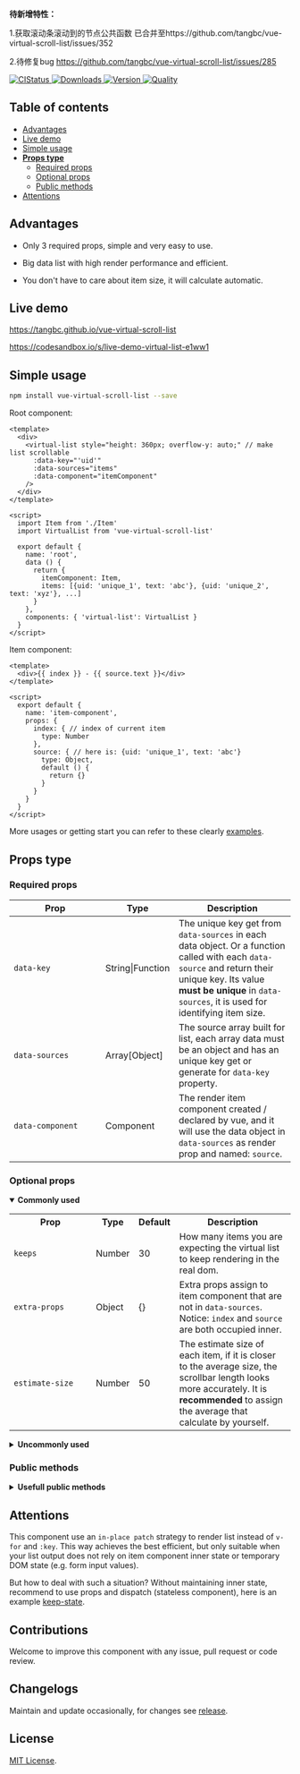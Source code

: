 **待新增特性：**

1.获取滚动条滚动到的节点公共函数
已合并至https://github.com/tangbc/vue-virtual-scroll-list/issues/352


2.待修复bug https://github.com/tangbc/vue-virtual-scroll-list/issues/285


<p>
  <a href="https://travis-ci.org/tangbc/vue-virtual-scroll-list">
    <img alt="CIStatus" src="https://travis-ci.org/tangbc/vue-virtual-scroll-list.svg?branch=master"/>
  </a>
  <!-- <a href="https://codecov.io/gh/tangbc/vue-virtual-scroll-list">
    <img alt="Code Coverage" src="https://codecov.io/gh/tangbc/vue-virtual-scroll-list/branch/master/graph/badge.svg"/>
  </a> -->
  <a href="https://npm-stat.com/charts.html?package=vue-virtual-scroll-list">
    <img alt="Downloads" src="https://img.shields.io/npm/dm/vue-virtual-scroll-list.svg">
  </a>
  <a href="https://npmjs.com/package/vue-virtual-scroll-list">
    <img alt="Version" src="https://img.shields.io/npm/v/vue-virtual-scroll-list.svg"/>
  </a>
  <!-- <a href="https://vuejs.org/">
    <img alt="Vue version" src="https://img.shields.io/badge/vue-%3E=2.3.0-brightgreen.svg"/>
  </a> -->
  <a href="http://packagequality.com/#?package=vue-virtual-scroll-list">
    <img alt="Quality" src="https://npm.packagequality.com/shield/vue-virtual-scroll-list.svg">
  </a>
</p>

## Table of contents

* [Advantages](#advantages)
* [Live demo](#live-demo)
* [Simple usage](#simple-usage)
* [**Props type**](#props-type)
  * [Required props](#required-props)
  * [Optional props](#optional-props)
  * [Public methods](#public-methods)
* [Attentions](#attentions)


## Advantages

* Only 3 required props, simple and very easy to use.

* Big data list with high render performance and efficient.

* You don't have to care about item size, it will calculate automatic.


## Live demo

https://tangbc.github.io/vue-virtual-scroll-list

https://codesandbox.io/s/live-demo-virtual-list-e1ww1


## Simple usage

```bash
npm install vue-virtual-scroll-list --save
```

Root component:
```vue
<template>
  <div>
    <virtual-list style="height: 360px; overflow-y: auto;" // make list scrollable
      :data-key="'uid'"
      :data-sources="items"
      :data-component="itemComponent"
    />
  </div>
</template>

<script>
  import Item from './Item'
  import VirtualList from 'vue-virtual-scroll-list'

  export default {
    name: 'root',
    data () {
      return {
        itemComponent: Item,
        items: [{uid: 'unique_1', text: 'abc'}, {uid: 'unique_2', text: 'xyz'}, ...]
      }
    },
    components: { 'virtual-list': VirtualList }
  }
</script>
```

Item component:
```vue
<template>
  <div>{{ index }} - {{ source.text }}</div>
</template>

<script>
  export default {
    name: 'item-component',
    props: {
      index: { // index of current item
        type: Number
      },
      source: { // here is: {uid: 'unique_1', text: 'abc'}
        type: Object,
        default () {
          return {}
        }
      }
    }
  }
</script>
```

More usages or getting start you can refer to these clearly [examples](https://github.com/tangbc/vue-virtual-scroll-list/tree/master/example/src/views).


## Props type

### Required props

| **&nbsp;&nbsp;&nbsp;&nbsp;&nbsp;&nbsp;&nbsp;&nbsp;&nbsp;&nbsp;&nbsp;&nbsp;&nbsp;Prop&nbsp;&nbsp;&nbsp;&nbsp;&nbsp;&nbsp;&nbsp;&nbsp;&nbsp;&nbsp;&nbsp;&nbsp;&nbsp;** | **Type**  | **Description**                                                               |
|------------------|------------------|-----------------------------------------------------------------------------------------------------------------------------------------------------------------------------------------------------------------------------|
| `data-key`       | String\|Function | The unique key get from `data-sources` in each data object. Or a function called with each `data-source` and return their unique key. Its value **must be unique** in `data-sources`, it is used for identifying item size. |
| `data-sources`   | Array[Object]    | The source array built for list, each array data must be an object and has an unique key get or generate for `data-key` property.                                                                                           |
| `data-component` | Component        | The render item component created / declared by vue, and it will use the data object in `data-sources` as render prop and named: `source`.                                                                                  |

### Optional props

<details open>
  <summary><strong>Commonly used</strong></summary>
  <p></p>
  <table>
    <tr>
      <th>&nbsp;&nbsp;&nbsp;&nbsp;&nbsp;&nbsp;&nbsp;&nbsp;&nbsp;&nbsp;&nbsp;Prop&nbsp;&nbsp;&nbsp;&nbsp;&nbsp;&nbsp;&nbsp;&nbsp;&nbsp;&nbsp;&nbsp;</th>
      <th>Type</th>
      <th>Default</th>
      <th>Description</th>
    </tr>
    <tr>
      <td><code>keeps</code></td>
      <td>Number</td>
      <td>30</td>
      <td>How many items you are expecting the virtual list to keep rendering in the real dom.</td>
    </tr>
    <tr>
      <td><code>extra-props</code></td>
      <td>Object</td>
      <td>{}</td>
      <td>Extra props assign to item component that are not in <code>data-sources</code>. Notice: <code>index</code> and <code>source</code> are both occupied inner.</td>
    </tr>
    <tr>
      <td><code>estimate-size</code></td>
      <td>Number</td>
      <td>50</td>
      <td>The estimate size of each item, if it is closer to the average size, the scrollbar length looks more accurately. It is <strong>recommended</strong> to assign the average that calculate by yourself.</td>
    </tr>
  </table>
</details>

<details>
  <summary><strong>Uncommonly used</strong></summary>
  <p></p>
  <table>
    <tr>
      <th>&nbsp;&nbsp;&nbsp;&nbsp;&nbsp;&nbsp;&nbsp;&nbsp;&nbsp;&nbsp;&nbsp;&nbsp;&nbsp;&nbsp;&nbsp;Prop&nbsp;&nbsp;&nbsp;&nbsp;&nbsp;&nbsp;&nbsp;&nbsp;&nbsp;&nbsp;&nbsp;&nbsp;&nbsp;&nbsp;&nbsp;</th>
      <th>Type</th>
      <th>Default</th>
      <th>Description</th>
    </tr>
    <tr>
      <td><code>start</code></td>
      <td>Number</td>
      <td>0</td>
      <td>Setting scroll position stay start index.</td>
    </tr>
    <tr>
      <td><code>offset</code></td>
      <td>Number</td>
      <td>0</td>
      <td>Setting scroll position stay offset.</td>
    </tr>
    <tr>
      <td><code>scroll</code></td>
      <td>Event</td>
      <td></td>
      <td>Emited when scrolling, param <code>(event, range)</code>.</td>
    </tr>
    <tr>
      <td><code>totop</code></td>
      <td>Event</td>
      <td></td>
      <td>Emited when scrolled to top or left, no param.</td>
    </tr>
    <tr>
      <td><code>tobottom</code></td>
      <td>Event</td>
      <td></td>
      <td>Emited when scrolled to bottom or right, no param.</td>
    </tr>
    <tr>
      <td><code>resized</code></td>
      <td>Event</td>
      <td></td>
      <td>Emited when item resized (mounted), param <code>(id, size)</code>.</td>
    </tr>
    <tr>
      <td><code>direction</code></td>
      <td>String</td>
      <td>vertical</td>
      <td>Scroll direction, available values are <code>vertical</code> and <code>horizontal</code></td>
    </tr>
    <tr>
      <td><code>page-mode</code></td>
      <td>Boolean</td>
      <td>false</td>
      <td>Let virtual list using global document to scroll through the list.</td>
    </tr>
    <tr>
      <td><code>top-threshold</code></td>
      <td>Number</td>
      <td>0</td>
      <td>The threshold to emit <code>totop</code> event, attention to multiple calls.</td>
    </tr>
    <tr>
      <td><code>bottom-threshold</code></td>
      <td>Number</td>
      <td>0</td>
      <td>The threshold to emit <code>tobottom</code> event, attention to multiple calls.</td>
    </tr>
    <tr>
      <td><code>root-tag</code></td>
      <td>String</td>
      <td>div</td>
      <td>Root element tag name.</td>
    </tr>
    <tr>
      <td><code>wrap-tag</code></td>
      <td>String</td>
      <td>div</td>
      <td>List wrapper element <code>(role=group)</code> tag name.</td>
    </tr>
    <tr>
      <td><code>wrap-class</code></td>
      <td>String</td>
      <td></td>
      <td>List wrapper element class name.</td>
    </tr>
    <tr>
      <td><code>wrap-style</code></td>
      <td>Object</td>
      <td>{}</td>
      <td>List wrapper element inline style.</td>
    </tr>
    <tr>
      <td><code>item-tag</code></td>
      <td>String</td>
      <td>div</td>
      <td>Item wrapper element <code>(role=item)</code> tag name.</td>
    </tr>
    <tr>
      <td><code>item-class</code></td>
      <td>String</td>
      <td></td>
      <td>Item wrapper element class name.</td>
    </tr>
    <tr>
      <td><code>item-class-add</code></td>
      <td>Function</td>
      <td></td>
      <td>A function that you can return extra class (String) to item wrapper element, param <code>(index)</code>.</td>
    </tr>
    <tr>
      <td><code>item-style</code></td>
      <td>Object</td>
      <td>{}</td>
      <td>Item wrapper element inline style.</td>
    </tr>
    <tr>
      <td><code>item-scoped-slots</code></td>
      <td>Object</td>
      <td>{}</td>
      <td>The <code>$scopedSlots</code> for item component.</td>
    </tr>
    <tr>
      <td><code>header-tag</code></td>
      <td>String</td>
      <td>div</td>
      <td>For using header slot, header slot wrapper element <code>(role=header)</code> tag name.</td>
    </tr>
    <tr>
      <td><code>header-class</code></td>
      <td>String</td>
      <td></td>
      <td>For using header slot, header slot wrapper element class name.</td>
    </tr>
    <tr>
      <td><code>header-style</code></td>
      <td>Object</td>
      <td>{}</td>
      <td>For using header slot, header slot wrapper element inline style.</td>
    </tr>
    <tr>
      <td><code>footer-tag</code></td>
      <td>String</td>
      <td>div</td>
      <td>For using footer slot, footer slot wrapper element <code>(role=footer)</code> tag name.</td>
    </tr>
    <tr>
      <td><code>footer-class</code></td>
      <td>String</td>
      <td></td>
      <td>For using footer slot, footer slot wrapper element class name.</td>
    </tr>
    <tr>
      <td><code>footer-style</code></td>
      <td>Object</td>
      <td>{}</td>
      <td>For using using footer slot, footer slot wrapper element inline style.</td>
    </tr>
  </table>
</details>

### Public methods

<details>
  <summary><strong>Usefull public methods</strong></summary>
  <p></p>
  <p>You can call these methods via <code><a href="https://vuejs.org/v2/guide/components-edge-cases.html#Accessing-Child-Component-Instances-amp-Child-Elements">ref</a></code>:</p>
  <table>
    <tr>
      <th>Method</th>
      <th>Description</th>
    </tr>
    <tr>
      <td><code>reset()</code></td>
      <td>Reset all state back to initial.</td>
    </tr>
    <tr>
      <td><code>scrollToBottom()</code></td>
      <td>Manual set scroll position to bottom.</td>
    </tr>
    <tr>
      <td><code>scrollToIndex(index)</code></td>
      <td>Manual set scroll position to a designated index.</td>
    </tr>
    <tr>
      <td><code>scrollToOffset(offset)</code></td>
      <td>Manual set scroll position to a designated offset.</td>
    </tr>
    <tr>
      <td><code>getSize(id)</code></td>
      <td>Get the designated item size by id (from <code>data-key</code> value).</td>
    </tr>
    <tr>
      <td><code>getSizes()</code></td>
      <td>Get the total number of stored (rendered) items.</td>
    </tr>
    <tr>
      <td><code>getOffset()</code></td>
      <td>Get current scroll offset.</td>
    </tr>
    <tr>
      <td><code>getClientSize()</code></td>
      <td>Get wrapper element client viewport size (width or height).</td>
    </tr>
    <tr>
      <td><code>getScrollSize()</code></td>
      <td>Get all scroll size (scrollHeight or scrollWidth).</td>
    </tr>
    <tr>
      <td><code>updatePageModeFront()</code></td>
      <td>When using page mode and virtual list root element offsetTop or offsetLeft change, you need call this method manually.</td>
    </tr>
  </table>
</details>


## Attentions

This component use an `in-place patch` strategy to render list instead of `v-for` and `:key`. This way achieves the best efficient, but only suitable when your list output does not rely on item component inner state or temporary DOM state (e.g. form input values).

But how to deal with such a situation? Without maintaining inner state, recommend to use props and dispatch (stateless component), here is an example [keep-state](https://tangbc.github.io/vue-virtual-scroll-list/#/keep-state).


## Contributions

Welcome to improve this component with any issue, pull request or code review.


## Changelogs

Maintain and update occasionally, for changes see [release](https://github.com/tangbc/vue-virtual-scroll-list/releases).


## License

[MIT License](https://github.com/tangbc/vue-virtual-scroll-list/blob/master/LICENSE).
